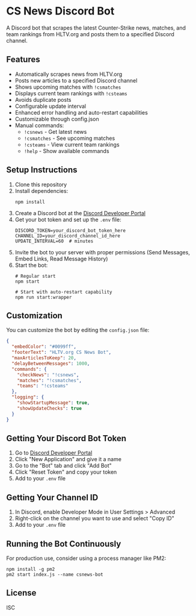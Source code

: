 # CS News Discord Bot

A Discord bot that scrapes the latest Counter-Strike news, matches, and team rankings from HLTV.org and posts them to a specified Discord channel.

## Features

- Automatically scrapes news from HLTV.org
- Posts new articles to a specified Discord channel
- Shows upcoming matches with `!csmatches`
- Displays current team rankings with `!csteams`
- Avoids duplicate posts
- Configurable update interval
- Enhanced error handling and auto-restart capabilities
- Customizable through config.json
- Manual commands:
  - `!csnews` - Get latest news
  - `!csmatches` - See upcoming matches
  - `!csteams` - View current team rankings
  - `!help` - Show available commands

## Setup Instructions

1. Clone this repository
2. Install dependencies:
   ```
   npm install
   ```
3. Create a Discord bot at the [Discord Developer Portal](https://discord.com/developers/applications)
4. Get your bot token and set up the `.env` file:
   ```
   DISCORD_TOKEN=your_discord_bot_token_here
   CHANNEL_ID=your_discord_channel_id_here
   UPDATE_INTERVAL=60  # minutes
   ```
5. Invite the bot to your server with proper permissions (Send Messages, Embed Links, Read Message History)
6. Start the bot:
   ```
   # Regular start
   npm start
   
   # Start with auto-restart capability
   npm run start:wrapper
   ```

## Customization

You can customize the bot by editing the `config.json` file:

```json
{
  "embedColor": "#0099ff",
  "footerText": "HLTV.org CS News Bot",
  "maxArticlesToKeep": 20,
  "delayBetweenMessages": 1000,
  "commands": {
    "checkNews": "!csnews",
    "matches": "!csmatches",
    "teams": "!csteams"
  },
  "logging": {
    "showStartupMessage": true,
    "showUpdateChecks": true
  }
}
```

## Getting Your Discord Bot Token

1. Go to [Discord Developer Portal](https://discord.com/developers/applications)
2. Click "New Application" and give it a name
3. Go to the "Bot" tab and click "Add Bot"
4. Click "Reset Token" and copy your token
5. Add to your `.env` file

## Getting Your Channel ID

1. In Discord, enable Developer Mode in User Settings > Advanced
2. Right-click on the channel you want to use and select "Copy ID"
3. Add to your `.env` file

## Running the Bot Continuously

For production use, consider using a process manager like PM2:

```
npm install -g pm2
pm2 start index.js --name csnews-bot
```

## License

ISC
